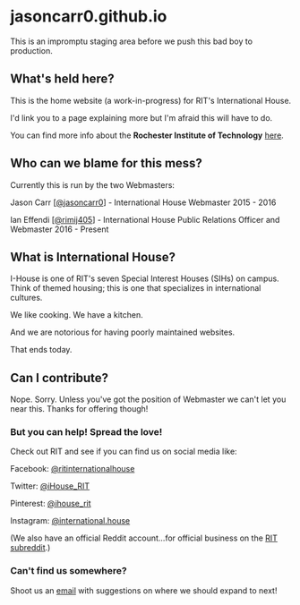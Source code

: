 # jasoncarr0.github.io

This is an impromptu staging area before we push this bad boy to production.

## What's held here?

This is the home website (a work-in-progress) for RIT's International House.

I'd link you to a page explaining more but I'm afraid this will have to do.

You can find more info about the **Rochester Institute of Technology** [here](https://www.rit.edu). 

## Who can we blame for this mess?

Currently this is run by the two Webmasters:

  Jason Carr [[@jasoncarr0](https://www.github.com/jasoncarr0)] - International House Webmaster 2015 - 2016
  
  Ian Effendi [[@rimij405](http://www.twitter.com/rimij405)] - International House Public Relations Officer and Webmaster 2016 - Present
  
## What is International House?

I-House is one of RIT's seven Special Interest Houses (SIHs) on campus.
Think of themed housing; this is one that specializes in international cultures.

We like cooking. We have a kitchen.

And we are notorious for having poorly maintained websites.

That ends today.

## Can I contribute?

Nope. Sorry.
Unless you've got the position of Webmaster we can't let you near this. Thanks for offering though!

### But you can help! Spread the love!
Check out RIT and see if you can find us on social media like:

Facebook: [@ritinternationalhouse](https://www.facebook.com/ritinternationalhouse)

Twitter: [@iHouse_RIT](https://www.twitter.com/iHouse_RIT)

Pinterest: [@ihouse_rit](https://www.pinterest.com/ihouse_rit)

Instagram: [@international.house](https://www.instagram.com/international.house/)

(We also have an official Reddit account...for official business on the [RIT subreddit](https://www.reddit.com/r/rit/).)

### Can't find us somewhere?
Shoot us an [email](rit.i.house@gmail.com) with suggestions on where we should expand to next!


  

